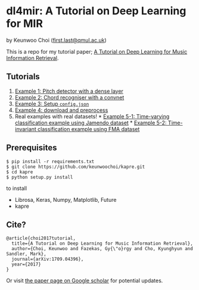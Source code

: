 # dl4mir: A Tutorial on Deep Learning for MIR

by Keunwoo Choi (first.last@qmul.ac.uk)

This is a repo for my tutorial paper; [A Tutorial on Deep Learning for Music Information Retrieval](https://arxiv.org/abs/1709.04396). 

## Tutorials
  1. [Example 1: Pitch detector with a dense layer](https://github.com/keunwoochoi/dl4mir/blob/master/Example%201%20-%20a%20pitch%20detection%20network%20with%20Dense%20layers.ipynb)
  2. [Example 2: Chord recogniser with a convnet](https://github.com/keunwoochoi/dl4mir/blob/master/Example%202%20-%20a%20chord%20recognition%20network%20with%20Convolutional%20layers.ipynb)
  3. [Example 3: Setup `config.json`](https://github.com/keunwoochoi/dl4mir/blob/master/Example_3.py)
  4. [Example 4: download and preprocess](https://github.com/keunwoochoi/dl4mir/blob/master/Example_4.py)
  5. Real examples with real datasets!
    * [Example 5-1: Time-varying classification example using Jamendo dataset](https://github.com/keunwoochoi/dl4mir/blob/master/Example_5-1.py)
    * [Example 5-2: Time-invariant classification example using FMA dataset](https://github.com/keunwoochoi/dl4mir/blob/master/Example_5-2.py)

## Prerequisites
   ```
   $ pip install -r requirements.txt
   $ git clone https://github.com/keunwoochoi/kapre.git
   $ cd kapre
   $ python setup.py install
   ```
   to install
  * Librosa, Keras, Numpy, Matplotlib, Future
  * kapre

## Cite?
```
@article{choi2017tutorial,
  title={A Tutorial on Deep Learning for Music Information Retrieval},
  author={Choi, Keunwoo and Fazekas, Gy{\"o}rgy and Cho, Kyunghyun and Sandler, Mark},
  journal={arXiv:1709.04396},
  year={2017}
}
```
Or visit [the paper page on Google scholar](https://scholar.google.co.kr/citations?view_op=view_citation&hl=en&user=ZrqdSu4AAAAJ&sortby=pubdate&citation_for_view=ZrqdSu4AAAAJ:W5xh706n7nkC) for potential updates.
